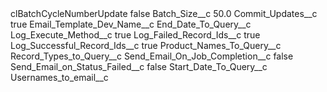 <?xml version="1.0" encoding="UTF-8"?>
<CustomMetadata xmlns="http://soap.sforce.com/2006/04/metadata" xmlns:xsi="http://www.w3.org/2001/XMLSchema-instance" xmlns:xsd="http://www.w3.org/2001/XMLSchema">
    <label>clBatchCycleNumberUpdate</label>
    <protected>false</protected>
    <values>
        <field>Batch_Size__c</field>
        <value xsi:type="xsd:double">50.0</value>
    </values>
    <values>
        <field>Commit_Updates__c</field>
        <value xsi:type="xsd:boolean">true</value>
    </values>
    <values>
        <field>Email_Template_Dev_Name__c</field>
        <value xsi:nil="true"/>
    </values>
    <values>
        <field>End_Date_To_Query__c</field>
        <value xsi:nil="true"/>
    </values>
    <values>
        <field>Log_Execute_Method__c</field>
        <value xsi:type="xsd:boolean">true</value>
    </values>
    <values>
        <field>Log_Failed_Record_Ids__c</field>
        <value xsi:type="xsd:boolean">true</value>
    </values>
    <values>
        <field>Log_Successful_Record_Ids__c</field>
        <value xsi:type="xsd:boolean">true</value>
    </values>
    <values>
        <field>Product_Names_To_Query__c</field>
        <value xsi:nil="true"/>
    </values>
    <values>
        <field>Record_Types_to_Query__c</field>
        <value xsi:nil="true"/>
    </values>
    <values>
        <field>Send_Email_On_Job_Completion__c</field>
        <value xsi:type="xsd:boolean">false</value>
    </values>
    <values>
        <field>Send_Email_on_Status_Failed__c</field>
        <value xsi:type="xsd:boolean">false</value>
    </values>
    <values>
        <field>Start_Date_To_Query__c</field>
        <value xsi:nil="true"/>
    </values>
    <values>
        <field>Usernames_to_email__c</field>
        <value xsi:nil="true"/>
    </values>
</CustomMetadata>
